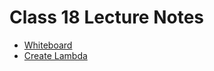 # Class 18 Lecture Notes

* [Whiteboard](https://projects.invisionapp.com/freehand/document/Zu8JZly1w)
* [Create Lambda](https://github.com/JacobKnaack/createPokemonCardLambda)
